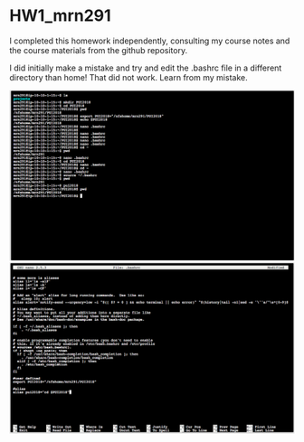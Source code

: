 # HW1_mrn291

I completed this homework independently, consulting my course notes and the course materials from the github repository.

I did initially make a mistake and try and edit the .bashrc file in a different directory than home!  That did not work.  Learn from my mistake.

![Alt text](../HW1_mrn291/screenshots/screenshot_1.png)
![Alt text](../HW1_mrn291/screenshots/screenshot_2.png)
